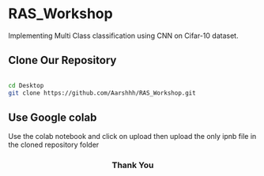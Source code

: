 # RAS_Workshop
Implementing Multi Class classification using CNN on Cifar-10 dataset.


<h2>Clone Our Repository</h2>

```bash

cd Desktop
git clone https://github.com/Aarshhh/RAS_Workshop.git

```

<h2> Use Google colab</h2>
  <p>Use the colab notebook and click on upload then upload the only ipnb file in the cloned repository folder</p>
  
<h3 align = 'center'>Thank You<h3>
